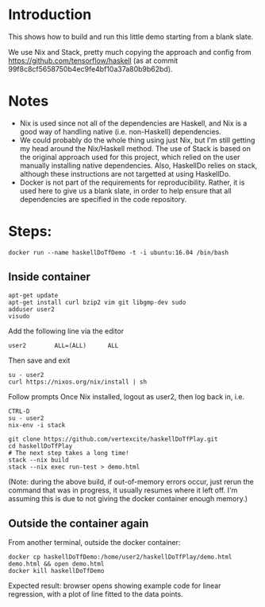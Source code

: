 # Introduction
This shows how to build and run this little demo starting from a blank slate.

We use Nix and Stack, pretty much copying the approach and config from https://github.com/tensorflow/haskell (as at commit 99f8c8cf5658750b4ec9fe4bf10a37a80b9b62bd).

# Notes 

* Nix is used since not all of the dependencies are Haskell, and Nix is a good way of handling native (i.e. non-Haskell) dependencies.
* We could probably do the whole thing using just Nix, but I'm still getting my head around the Nix/Haskell method.  The use of Stack is based on the original approach used for this project, which relied on the user manually installing native dependencies.  Also, HaskellDo relies on stack, although these instructions are not targetted at using HaskellDo.
* Docker is not part of the requirements for reproducibility.  Rather, it is used here to give us a blank slate, in order to help ensure that all dependencies are specified in the code repository.

# Steps:
```
docker run --name haskellDoTfDemo -t -i ubuntu:16.04 /bin/bash
```
## Inside container
```
apt-get update
apt-get install curl bzip2 vim git libgmp-dev sudo
adduser user2
visudo
```
Add the following line via the editor
```
user2        ALL=(ALL)      ALL
```
Then save and exit
```
su - user2
curl https://nixos.org/nix/install | sh
```
Follow prompts
Once Nix installed, logout as user2, then log back in, i.e. 
```
CTRL-D
su - user2
nix-env -i stack

git clone https://github.com/vertexcite/haskellDoTfPlay.git
cd haskellDoTfPlay
# The next step takes a long time!
stack --nix build 
stack --nix exec run-test > demo.html 
```
(Note: during the above build, if out-of-memory errors occur, just rerun the command that was in progress, it usually resumes where it left off.  I'm assuming this is due to not giving the docker container enough memory.)

## Outside the container again
From another terminal, outside the docker container:
```
docker cp haskellDoTfDemo:/home/user2/haskellDoTfPlay/demo.html demo.html && open demo.html
docker kill haskellDoTfDemo
```
Expected result: browser opens showing example code for linear regression, with a plot of line fitted to the data points.
